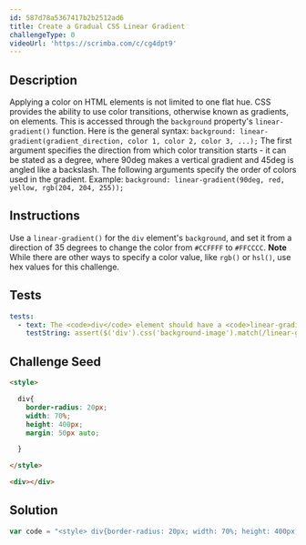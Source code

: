 ```yaml
---
id: 587d78a5367417b2b2512ad6
title: Create a Gradual CSS Linear Gradient
challengeType: 0
videoUrl: 'https://scrimba.com/c/cg4dpt9'
---
```


## Description
<section id='description'>
Applying a color on HTML elements is not limited to one flat hue. CSS provides the ability to use color transitions, otherwise known as gradients, on elements. This is accessed through the <code>background</code> property's <code>linear-gradient()</code> function. Here is the general syntax:
<code>background: linear-gradient(gradient_direction, color 1, color 2, color 3, ...);</code>
The first argument specifies the direction from which color transition starts - it can be stated as a degree, where 90deg makes a vertical gradient and 45deg is angled like a backslash. The following arguments specify the order of colors used in the gradient.
Example:
<code>background: linear-gradient(90deg, red, yellow, rgb(204, 204, 255));</code>
</section>

## Instructions
<section id='instructions'>
Use a <code>linear-gradient()</code> for the <code>div</code> element's <code>background</code>, and set it from a direction of 35 degrees to change the color from <code>#CCFFFF</code> to <code>#FFCCCC</code>.
<strong>Note</strong><br>While there are other ways to specify a color value, like <code>rgb()</code> or <code>hsl()</code>, use hex values for this challenge.
</section>

## Tests
<section id='tests'>

```yml
tests:
  - text: The <code>div</code> element should have a <code>linear-gradient</code> <code>background</code> with the specified direction and colors.
    testString: assert($('div').css('background-image').match(/linear-gradient\(35deg, rgb\(204, 255, 255\), rgb\(255, 204, 204\)\)/gi));

```

</section>

## Challenge Seed
<section id='challengeSeed'>

<div id='html-seed'>

```html
<style>

  div{
    border-radius: 20px;
    width: 70%;
    height: 400px;
    margin: 50px auto;

  }

</style>

<div></div>
```

</div>



</section>

## Solution
<section id='solution'>


```js
var code = "<style> div{border-radius: 20px; width: 70%; height: 400px; margin: 50px auto; background: linear-gradient(35deg, #cff, #fcc);}</style><div></div>"
```

</section>
